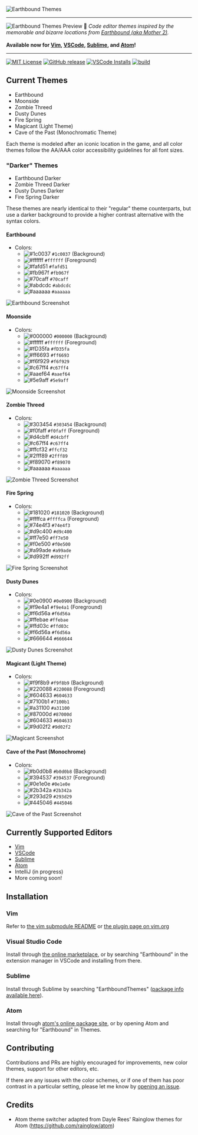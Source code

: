![Earthbound Themes](https://raw.githubusercontent.com/benbusby/earthbound-themes/master/images/earthbound_themes.png)
____
![Earthbound Themes Preview](https://raw.githubusercontent.com/benbusby/earthbound-themes/master/images/earthbound_themes_preview.png)
:art: *Code editor themes inspired by the memorable and bizarre locations from [Earthbound (aka Mother 2)](https://en.wikipedia.org/wiki/EarthBound).* <br><br>**Available now for [Vim](https://www.vim.org/scripts/script.php?script_id=5920), [VSCode](https://marketplace.visualstudio.com/items?itemName=benbusby.earthbound-themes), [Sublime](https://packagecontrol.io/packages/EarthboundThemes), and [Atom](https://atom.io/themes/earthbound-syntax)!**
___
[![MIT License](https://img.shields.io/github/license/benbusby/earthbound-themes.svg)](http://opensource.org/licenses/MIT)
[![GitHub release](https://img.shields.io/github/release/benbusby/earthbound-themes.svg)](https://github.com/benbusby/earthbound-themes/releases/)
[![VSCode Installs](https://img.shields.io/visual-studio-marketplace/i/benbusby.earthbound-themes.svg)](https://marketplace.visualstudio.com/items?itemName=benbusby.earthbound-themes)
[![build](https://github.com/benbusby/earthbound-themes/workflows/build/badge.svg)](https://github.com/benbusby/earthbound-themes/actions)

## Current Themes
- Earthbound
- Moonside
- Zombie Threed
- Dusty Dunes
- Fire Spring
- Magicant (Light Theme)
- Cave of the Past (Monochromatic Theme)

Each theme is modeled after an iconic location in the game, and all color themes follow the AA/AAA color accessibility guidelines for all font sizes.

### "Darker" Themes
- Earthbound Darker
- Zombie Threed Darker
- Dusty Dunes Darker
- Fire Spring Darker

These themes are nearly identical to their "regular" theme counterparts, but use a darker background to provide a higher contrast alternative with the syntax colors.

#### Earthbound
- Colors:
  - ![#1c0037](https://placehold.it/15/1c0037/000000?text=+) `#1c0037` (Background)
  - ![#ffffff](https://placehold.it/15/ffffff/000000?text=+) `#ffffff` (Foreground)
  - ![#fafd51](https://placehold.it/15/fafd51/000000?text=+) `#fafd51`
  - ![#fb967f](https://placehold.it/15/fb967f/000000?text=+) `#fb967f`
  - ![#70caff](https://placehold.it/15/70caff/000000?text=+) `#70caff`
  - ![#abdcdc](https://placehold.it/15/abdcdc/000000?text=+) `#abdcdc`
  - ![#aaaaaa](https://placehold.it/15/aaaaaa/000000?text=+) `#aaaaaa`

![Earthbound Screenshot](images/demos/earthbound.png)

#### Moonside
- Colors:
  - ![#000000](https://placehold.it/15/000000/000000?text=+) `#000000` (Background)
  - ![#ffffff](https://placehold.it/15/ffffff/000000?text=+) `#ffffff` (Foreground)
  - ![#fD35fa](https://placehold.it/15/fD35fa/000000?text=+) `#fD35fa`
  - ![#ff6693](https://placehold.it/15/ff6693/000000?text=+) `#ff6693`
  - ![#f6f929](https://placehold.it/15/f6f929/000000?text=+) `#f6f929`
  - ![#c67ff4](https://placehold.it/15/c67ff4/000000?text=+) `#c67ff4`
  - ![#aaef64](https://placehold.it/15/aaef64/000000?text=+) `#aaef64`
  - ![#5e9aff](https://placehold.it/15/5e9aff/000000?text=+) `#5e9aff`

![Moonside Screenshot](images/demos/moonside.png)

#### Zombie Threed
- Colors:
  - ![#303454](https://placehold.it/15/303454/000000?text=+) `#303454` (Background)
  - ![#f0faff](https://placehold.it/15/f0faff/000000?text=+) `#f0faff` (Foreground)
  - ![#d4cbff](https://placehold.it/15/d4cbff/000000?text=+) `#d4cbff`
  - ![#c67ff4](https://placehold.it/15/c67ff4/000000?text=+) `#c67ff4`
  - ![#ffcf32](https://placehold.it/15/ffcf32/000000?text=+) `#ffcf32`
  - ![#2fff89](https://placehold.it/15/2fff89/000000?text=+) `#2fff89`
  - ![#f89070](https://placehold.it/15/f89070/000000?text=+) `#f89070`
  - ![#aaaaaa](https://placehold.it/15/aaaaaa/000000?text=+) `#aaaaaa`

![Zombie Threed Screenshot](images/demos/threed.png)

#### Fire Spring
- Colors:
  - ![#181020](https://placehold.it/15/181020/000000?text=+) `#181020` (Background)
  - ![#ffffca](https://placehold.it/15/ffffca/000000?text=+) `#ffffca` (Foreground)
  - ![#74e4f3](https://placehold.it/15/74e4f3/000000?text=+) `#74e4f3`
  - ![#d9c400](https://placehold.it/15/d9c400/000000?text=+) `#d9c400`
  - ![#ff7e50](https://placehold.it/15/ff7e50/000000?text=+) `#ff7e50`
  - ![#f0e500](https://placehold.it/15/f0e500/000000?text=+) `#f0e500`
  - ![#a99ade](https://placehold.it/15/a99ade/000000?text=+) `#a99ade`
  - ![#d992ff](https://placehold.it/15/d992ff/000000?text=+) `#d992ff`

![Fire Spring Screenshot](images/demos/fire_spring.png)

#### Dusty Dunes
- Colors:
  - ![#0e0900](https://placehold.it/15/0e0900/000000?text=+) `#0e0900` (Background)
  - ![#f9e4a1](https://placehold.it/15/f9e4a1/000000?text=+) `#f9e4a1` (Foreground)
  - ![#f6d56a](https://placehold.it/15/f6d56a/000000?text=+) `#f6d56a`
  - ![#ffebae](https://placehold.it/15/ffebae/000000?text=+) `#ffebae`
  - ![#ffd03c](https://placehold.it/15/ffd03c/000000?text=+) `#ffd03c`
  - ![#f6d56a](https://placehold.it/15/f6d56a/000000?text=+) `#f6d56a`
  - ![#666644](https://placehold.it/15/666644/000000?text=+) `#666644`

![Dusty Dunes Screenshot](images/demos/dusty_dunes.png)

#### Magicant (Light Theme)
- Colors:
  - ![#f9f8b9](https://placehold.it/15/f9f8b9/000000?text=+) `#f9f8b9` (Background)
  - ![#220088](https://placehold.it/15/220088/000000?text=+) `#220088` (Foreground)
  - ![#604633](https://placehold.it/15/604633/000000?text=+) `#604633`
  - ![#7100b1](https://placehold.it/15/7100b1/000000?text=+) `#7100b1`
  - ![#a31100](https://placehold.it/15/a31100/000000?text=+) `#a31100`
  - ![#87000d](https://placehold.it/15/87000d/000000?text=+) `#87000d`
  - ![#604633](https://placehold.it/15/604633/000000?text=+) `#604633`
  - ![#9d02f2](https://placehold.it/15/9d02f2/000000?text=+) `#9d02f2`

![Magicant Screenshot](images/demos/magicant.png)

#### Cave of the Past (Monochrome)
- Colors:
  - ![#b0d0b8](https://placehold.it/15/b0d0b8/000000?text=+) `#b0d0b8` (Background)
  - ![#394537](https://placehold.it/15/394537/000000?text=+) `#394537` (Foreground)
  - ![#0e1e0e](https://placehold.it/15/0e1e0e/000000?text=+) `#0e1e0e`
  - ![#2b342a](https://placehold.it/15/2b342a/000000?text=+) `#2b342a`
  - ![#293d29](https://placehold.it/15/293d29/000000?text=+) `#293d29`
  - ![#445046](https://placehold.it/15/445046/000000?text=+) `#445046`

![Cave of the Past Screenshot](images/demos/cave_of_the_past.png)

## Currently Supported Editors
- [Vim](https://www.vim.org/scripts/script.php?script_id=5920)
- [VSCode](https://marketplace.visualstudio.com/items?itemName=benbusby.earthbound-themes)
- [Sublime](https://packagecontrol.io/packages/EarthboundThemes)
- [Atom](https://atom.io/themes/earthbound-syntax)
- IntelliJ (in progress)
- More coming soon!

## Installation
### Vim
Refer to [the vim submodule README](https://github.com/benbusby/vim-earthbound-themes) or [the plugin page on vim.org]()

### Visual Studio Code
Install through [the online marketplace](https://marketplace.visualstudio.com/items?itemName=benbusby.earthbound-themes), or by searching "Earthbound" in the extension manager in VSCode and installing from there.

### Sublime
Install through Sublime by searching "EarthboundThemes" ([package info available here](https://packagecontrol.io/packages/EarthboundThemes)).

### Atom
Install through [atom's online package site](https://atom.io/themes/earthbound-syntax), or by opening Atom and searching for "Earthbound" in Themes.

## Contributing
Contributions and PRs are highly encouraged for improvements, new color themes, support for other editors, etc.

If there are any issues with the color schemes, or if one of them has poor contrast in a particular setting, please let me know by [opening an issue](https://github.com/benbusby/earthbound-themes/issues/new).

## Credits
- Atom theme switcher adapted from Dayle Rees' Rainglow themes for Atom (https://github.com/rainglow/atom)
